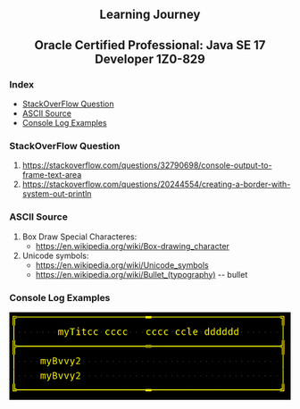 <h2 align="center">Learning Journey</h2>
<h2 align="center">Oracle Certified Professional: Java SE 17 Developer 1Z0-829</h2>

### Index

* [StackOverFlow Question](#stackoverflow-question)
* [ASCII Source](#ascii-source)
* [Console Log Examples](#console-log-examples)


### StackOverFlow Question
1. https://stackoverflow.com/questions/32790698/console-output-to-frame-text-area
2. https://stackoverflow.com/questions/20244554/creating-a-border-with-system-out-println

### ASCII Source
1. Box Draw Special Characteres:
   * https://en.wikipedia.org/wiki/Box-drawing_character
2. Unicode symbols:
   * https://en.wikipedia.org/wiki/Unicode_symbols
   * https://en.wikipedia.org/wiki/Bullet_(typography) -- bullet

### Console Log Examples
![img.png](img.png)